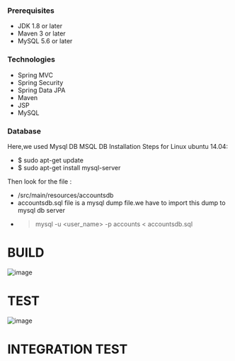 ####
### Prerequisites
- JDK 1.8 or later
- Maven 3 or later
- MySQL 5.6 or later

### Technologies 
- Spring MVC
- Spring Security
- Spring Data JPA
- Maven
- JSP
- MySQL
### Database
Here,we used Mysql DB 
MSQL DB Installation Steps for Linux ubuntu 14.04:
- $ sudo apt-get update
- $ sudo apt-get install mysql-server

Then look for the file :
- /src/main/resources/accountsdb
- accountsdb.sql file is a mysql dump file.we have to import this dump to mysql db server
- > mysql -u <user_name> -p accounts < accountsdb.sql




# BUILD
   
   ![image](https://user-images.githubusercontent.com/35370115/179937000-2c107440-5120-4c1a-bf18-300f6d02ea36.png)

# TEST
   
   ![image](https://user-images.githubusercontent.com/35370115/179937175-6aeabe91-7514-4be5-8d90-7432deb9ac4a.png)

# INTEGRATION TEST

   


